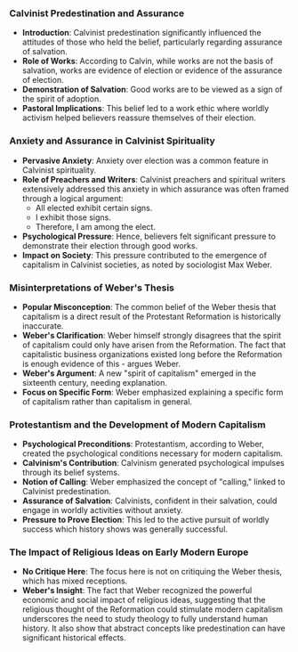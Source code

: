 ### Calvinist Predestination and Assurance

- **Introduction**: Calvinist predestination significantly influenced the attitudes of those who held the belief, particularly regarding assurance of salvation.
- **Role of Works**: According to Calvin, while works are not the basis of salvation, works are evidence of election or evidence of the assurance of election.
- **Demonstration of Salvation**: Good works are to be viewed as a sign of the spirit of adoption.
- **Pastoral Implications**: This belief led to a work ethic where worldly activism helped believers reassure themselves of their election.


### Anxiety and Assurance in Calvinist Spirituality

- **Pervasive Anxiety**: Anxiety over election was a common feature in Calvinist spirituality.
- **Role of Preachers and Writers**: Calvinist preachers and spiritual writers extensively addressed this anxiety in which assurance was often framed through a logical argument:
  - All elected exhibit certain signs.
  - I exhibit those signs.
  - Therefore, I am among the elect.
- **Psychological Pressure**: Hence, believers felt significant pressure to demonstrate their election through good works.
- **Impact on Society**: This pressure contributed to the emergence of capitalism in Calvinist societies, as noted by sociologist Max Weber.



### Misinterpretations of Weber's Thesis

- **Popular Misconception**: The common belief of the Weber thesis that capitalism is a direct result of the Protestant Reformation is historically inaccurate.
- **Weber's Clarification**: Weber himself strongly disagrees that the spirit of capitalism could only have arisen from the Reformation. The fact that capitalistic business organizations existed long before the Reformation is enough evidence of this - argues Weber.
- **Weber's Argument**: A new "spirit of capitalism" emerged in the sixteenth century, needing explanation.
- **Focus on Specific Form**: Weber emphasized explaining a specific form of capitalism rather than capitalism in general.



### Protestantism and the Development of Modern Capitalism

- **Psychological Preconditions**: Protestantism, according to Weber, created the psychological conditions necessary for modern capitalism.
- **Calvinism's Contribution**: Calvinism generated psychological impulses through its belief systems.
- **Notion of Calling**: Weber emphasized the concept of "calling," linked to Calvinist predestination.
- **Assurance of Salvation**: Calvinists, confident in their salvation, could engage in worldly activities without anxiety.
- **Pressure to Prove Election**: This led to the active pursuit of worldly success which history shows was generally successful.


### The Impact of Religious Ideas on Early Modern Europe

- **No Critique Here**: The focus here is not on critiquing the Weber thesis, which has mixed receptions.
- **Weber's Insight**: The fact that Weber recognized the powerful economic and social impact of religious ideas, suggesting that the religious thought of the Reformation could stimulate modern capitalism underscores the need to study theology to fully understand human history.
It also show that abstract concepts like predestination can have significant historical effects.